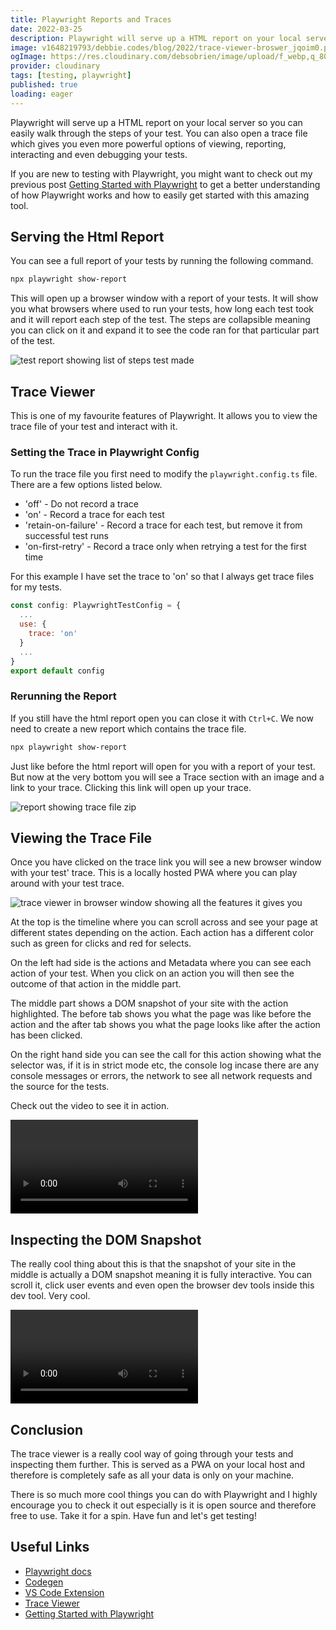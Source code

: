 ```yaml
---
title: Playwright Reports and Traces
date: 2022-03-25
description: Playwright will serve up a HTML report on your local server so you can easily walk through the steps of your test. You can also open a trace file which gives you even more powerful options of viewing, reporting, interacting and even debugging your tests.
image: v1648219793/debbie.codes/blog/2022/trace-viewer-broswer_jqoim0.png
ogImage: https://res.cloudinary.com/debsobrien/image/upload/f_webp,q_80,c_fit,w_480/v1648219793/debbie.codes/blog/2022/trace-viewer-broswer_jqoim0.png
provider: cloudinary
tags: [testing, playwright]
published: true
loading: eager
---
```


Playwright will serve up a HTML report on your local server so you can easily walk through the steps of your test. You can also open a trace file which gives you even more powerful options of viewing, reporting, interacting and even debugging your tests.

If you are new to testing with Playwright, you might want to check out my previous post [Getting Started with Playwright](https://debbie.codes/blog/getting-started-with-playwright-testing) to get a better understanding of how Playwright works and how to easily get started with this amazing tool.

## Serving the Html Report

You can see a full report of your tests by running the following command.

```bash
npx playwright show-report
```

This will open up a browser window with a report of your tests. It will show you what browsers where used to run your tests, how long each test took and it will report each step of the test. The steps are collapsible meaning you can click on it and expand it to see the code ran for that particular part of the test.

![test report showing list of steps test made](https://res.cloudinary.com/debsobrien/image/upload/f_auto,q_auto/v1648215659/debbie.codes/blog/2022/test-report_dio73s.png)

## Trace Viewer

This is one of my favourite features of Playwright. It allows you to view the trace file of your test and interact with it.

### Setting the Trace in Playwright Config

To run the trace file you first need to modify the `playwright.config.ts` file. There are a few options listed below.

- 'off' - Do not record a trace
- 'on' - Record a trace for each test
- 'retain-on-failure' - Record a trace for each test, but remove it from successful test runs
- 'on-first-retry' - Record a trace only when retrying a test for the first time

For this example I have set the trace to 'on' so that I always get trace files for my tests.

```jsx
const config: PlaywrightTestConfig = {
  ...
  use: {
    trace: 'on'
  }
  ...
}
export default config
```

### Rerunning the Report

If you still have the html report open you can close it with `Ctrl+C`. We now need to create a new report which contains the trace file.

```bash
npx playwright show-report
```

Just like before the html report will open for you with a report of your test. But now at the very bottom you will see a Trace section with an image and a link to your trace. Clicking this link will open up your trace.

![report showing trace file zip](https://res.cloudinary.com/debsobrien/image/upload/f_auto,q_auto/v1648220070/debbie.codes/blog/2022/trace-viewer-zip_ebyd2q.png)

## Viewing the Trace File

Once you have clicked on the trace link you will see a new browser window with your test' trace. This is a locally hosted PWA where you can play around with your test trace.

![trace viewer in browser window showing all the features it gives you](https://res.cloudinary.com/debsobrien/image/upload/f_auto,q_auto/v1648219793/debbie.codes/blog/2022/trace-viewer-broswer_jqoim0.png)

At the top is the timeline where you can scroll across and see your page at different states depending on the action. Each action has a different color such as green for clicks and red for selects.

On the left had side is the actions and Metadata where you can see each action of your test. When you click on an action you will then see the outcome of that action in the middle part.

The middle part shows a DOM snapshot of your site with the action highlighted. The before tab shows you what the page was like before the action and the after tab shows you what the page looks like after the action has been clicked.

On the right hand side you can see the call for this action showing what the selector was, if it is in strict mode etc, the console log incase there are any console messages or errors, the network to see all network requests and the source for the tests.

Check out the video to see it in action.

<!-- <a href="https://res.cloudinary.com/debsobrien/video/upload/f_auto,q_auto/v1648220640/debbie.codes/blog/2022/playwright-trace-viewer_kx8uws.mp4" title="video showing trace viewer"><img src="https://res.cloudinary.com/debsobrien/image/upload/f_auto,q_auto/v1648220818/debbie.codes/blog/2022/trace-viewer-play_2x_xydmoo.png" alt="Video showing trace viewer /></a> -->

<video width="auto" height="auto" controls>
  <source src="https://res.cloudinary.com/debsobrien/video/upload/f_auto,q_auto/v1648220640/debbie.codes/blog/2022/playwright-trace-viewer_kx8uws.mp4" type="video/mp4">
  <source src="https://res.cloudinary.com/debsobrien/video/upload/f_auto,q_auto/v1648220640/debbie.codes/blog/2022/playwright-trace-viewer_kx8uws.ogg" type="video/ogg">
Your browser does not support the video tag.
</video>

## Inspecting the DOM Snapshot

The really cool thing about this is that the snapshot of your site in the middle is actually a DOM snapshot meaning it is fully interactive. You can scroll it, click user events and even open the browser dev tools inside this dev tool. Very cool.

<!-- <a href="https://res.cloudinary.com/debsobrien/video/upload/f_auto,q_auto/v1648220649/debbie.codes/blog/2022/playwright-trace-inspect_wvfjb9.mp4" title="video showing trace viewer inspecting dev tools"><img src="https://res.cloudinary.com/debsobrien/image/upload/f_auto,q_auto/v1648220924/debbie.codes/blog/2022/trace-viewer-inspect-play_2x_scmhm4.png" alt="Video showing trace viewer inspecting dev tools" /></a> -->

<video width="auto" height="auto" controls>
  <source src="https://res.cloudinary.com/debsobrien/video/upload/f_auto,q_auto/v1648220649/debbie.codes/blog/2022/playwright-trace-inspect_wvfjb9.mp4" type="video/mp4">
  <source src="https://res.cloudinary.com/debsobrien/video/upload/f_auto,q_auto/v1648220649/debbie.codes/blog/2022/playwright-trace-inspect_wvfjb9.ogg" type="video/ogg">
Your browser does not support the video tag.
</video>

## Conclusion

The trace viewer is a really cool way of going through your tests and inspecting them further. This is served as a PWA on your local host and therefore is completely safe as all your data is only on your machine.

There is so much more cool things you can do with Playwright and I highly encourage you to check it out especially is it is open source and therefore free to use. Take it for a spin. Have fun and let's get testing!

## Useful Links

- [Playwright docs](https://playwright.dev/)
- [Codegen](https://playwright.dev/docs/cli#generate-code)
- [VS Code Extension](https://marketplace.visualstudio.com/items?itemName=ms-playwright.playwright)
- [Trace Viewer](https://playwright.dev/docs/trace-viewer)
- [Getting Started with Playwright](https://debbie.codes/blog/getting-started-with-playwright-testing)
